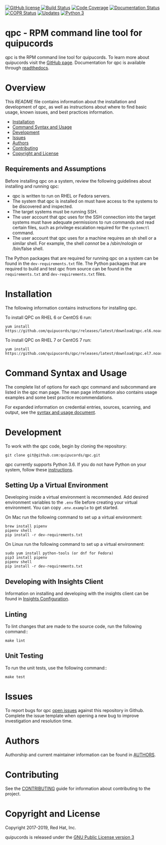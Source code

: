 [![GitHub license](https://img.shields.io/github/license/quipucords/qpc.svg)](https://github.com/quipucords/qpc/blob/master/LICENSE)
[![Build Status](https://travis-ci.org/quipucords/qpc.svg?branch=master)](https://travis-ci.org/quipucords/qpc)
[![Code Coverage](https://codecov.io/gh/quipucords/qpc/branch/master/graph/badge.svg)](https://codecov.io/gh/quipucords/qpc)
[![Documentation Status](https://readthedocs.org/projects/qpc/badge/)](https://qpc.readthedocs.io/en/latest/)
[![COPR Status](https://copr.fedorainfracloud.org/coprs/g/quipucords/qpc/package/qpc/status_image/last_build.png)](https://copr.fedorainfracloud.org/coprs/g/quipucords/qpc/package/qpc/)
[![Updates](https://pyup.io/repos/github/quipucords/qpc/shield.svg)](https://pyup.io/repos/github/quipucords/qpc/)
[![Python 3](https://pyup.io/repos/github/quipucords/qpc/python-3-shield.svg)](https://pyup.io/repos/github/quipucords/qpc/)


# qpc - RPM command line tool for quipucords
qpc is the RPM command line tool for quipucords. To learn more about quipucords visit the [GitHub page](https://github.com/quipucords/qpc/). Documentation for qpc is available through [readthedocs](https://qpc.readthedocs.io/en/latest/).

# Overview
This *README* file contains information about the installation and development of qpc, as well as instructions about where to find basic usage, known issues, and best practices information.

- [Installation](#installation)
- [Command Syntax and Usage](#commands)
- [Development](#development)
- [Issues](#issues)
- [Authors](#authors)
- [Contributing](#contributing)
- [Copyright and License](#copyright)

## Requirements and Assumptions
Before installing qpc on a system, review the following guidelines about installing and running qpc:

 * qpc is written to run on RHEL or Fedora servers.
 * The system that qpc is installed on must have access to the systems to be discovered and inspected.
 * The target systems must be running SSH.
 * The user account that qpc uses for the SSH connection into the target systems must have adequate permissions to run commands and read certain files, such as privilege escalation required for the `systemctl` command.
 * The user account that qpc uses for a machine requires an sh shell or a similar shell. For example, the shell *cannot* be a /sbin/nologin or /bin/false shell.

The Python packages that are required for running qpc on a system can be found in the `dev-requirements.txt` file. The Python packages that are required to build and test qpc from source can be found in the `requirements.txt` and `dev-requirements.txt` files.

#  <a name="installation"></a> Installation
The following information contains instructions for installing qpc.

To install QPC on RHEL 6 or CentOS 6 run:
```
yum install https://github.com/quipucords/qpc/releases/latest/download/qpc.el6.noarch.rpm
```

To install QPC on RHEL 7 or CentOS 7 run:
```
yum install https://github.com/quipucords/qpc/releases/latest/download/qpc.el7.noarch.rpm
```

# <a name="commands"></a> Command Syntax and Usage
The complete list of options for each qpc command and subcommand are listed in the qpc man page. The man page information also contains usage examples and some best practice recommendations.

For expanded information on credential entries, sources, scanning, and output, see the [syntax and usage document](./docs/source/man.rst).

# <a name="development"></a> Development
To work with the qpc code, begin by cloning the repository:
```
git clone git@github.com:quipucords/qpc.git
```

qpc currently supports Python 3.6. If you do not have Python on your system, follow these [instructions](https://www.python.org/downloads/>).


## Setting Up a Virtual Environment
Developing inside a virtual environment is recommended. Add desired environment variables to the `.env` file before creating your virtual environment.  You can copy `.env.example` to get started.

On Mac run the following command to set up a virtual environment:
```
brew install pipenv
pipenv shell
pip install -r dev-requirements.txt
```

On Linux run the following command to set up a virtual environment:
```
sudo yum install python-tools (or dnf for Fedora)
pip3 install pipenv
pipenv shell
pip install -r dev-requirements.txt
```

## Developing with Insights Client
Information on installing and developing with the insights client can be found in [Insights Configuration](insights_configuration.rst).


## Linting
To lint changes that are made to the source code, run the following command::
```
make lint
```

## Unit Testing
To run the unit tests, use the following command::
```
make test
```

# <a name="issues"></a> Issues
To report bugs for qpc [open issues](https://github.com/quipucords/qpc/issues) against this repository in Github. Complete the issue template when opening a new bug to improve investigation and resolution time.


# <a name="authors"></a> Authors
Authorship and current maintainer information can be found in [AUTHORS](AUTHORS.md).


# <a name="contributing"></a> Contributing
See the [CONTRIBUTING](CONTRIBUTING.md) guide for information about contributing to the project.


# <a name="copyright"></a> Copyright and License
Copyright 2017-2019, Red Hat, Inc.

quipucords is released under the [GNU Public License version 3](LICENSE)

